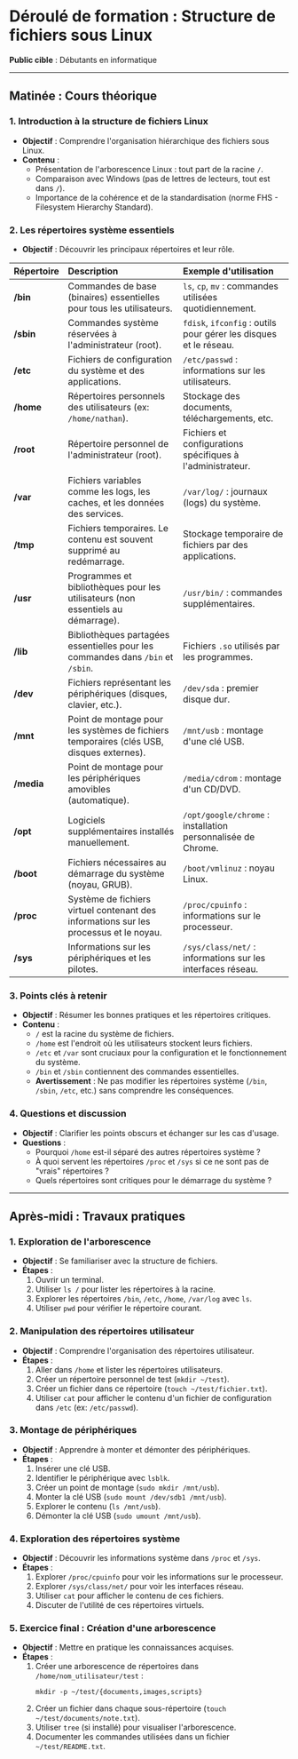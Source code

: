 # Déroulé de formation : Structure de fichiers sous Linux
**Public cible** : Débutants en informatique

---

## Matinée : Cours théorique

### 1. Introduction à la structure de fichiers Linux
- **Objectif** : Comprendre l'organisation hiérarchique des fichiers sous Linux.
- **Contenu** :
  - Présentation de l'arborescence Linux : tout part de la racine `/`.
  - Comparaison avec Windows (pas de lettres de lecteurs, tout est dans `/`).
  - Importance de la cohérence et de la standardisation (norme FHS - Filesystem Hierarchy Standard).

### 2. Les répertoires système essentiels 
- **Objectif** : Découvrir les principaux répertoires et leur rôle.

| Répertoire | Description | Exemple d'utilisation |
| :-- | :-- | :-- |
| **/bin** | Commandes de base (binaires) essentielles pour tous les utilisateurs. | `ls`, `cp`, `mv` : commandes utilisées quotidiennement. |
| **/sbin** | Commandes système réservées à l'administrateur (root). | `fdisk`, `ifconfig` : outils pour gérer les disques et le réseau. |
| **/etc** | Fichiers de configuration du système et des applications. | `/etc/passwd` : informations sur les utilisateurs. |
| **/home** | Répertoires personnels des utilisateurs (ex: `/home/nathan`). | Stockage des documents, téléchargements, etc. |
| **/root** | Répertoire personnel de l'administrateur (root). | Fichiers et configurations spécifiques à l'administrateur. |
| **/var** | Fichiers variables comme les logs, les caches, et les données des services. | `/var/log/` : journaux (logs) du système. |
| **/tmp** | Fichiers temporaires. Le contenu est souvent supprimé au redémarrage. | Stockage temporaire de fichiers par des applications. |
| **/usr** | Programmes et bibliothèques pour les utilisateurs (non essentiels au démarrage). | `/usr/bin/` : commandes supplémentaires. |
| **/lib** | Bibliothèques partagées essentielles pour les commandes dans `/bin` et `/sbin`. | Fichiers `.so` utilisés par les programmes. |
| **/dev** | Fichiers représentant les périphériques (disques, clavier, etc.). | `/dev/sda` : premier disque dur. |
| **/mnt** | Point de montage pour les systèmes de fichiers temporaires (clés USB, disques externes). | `/mnt/usb` : montage d'une clé USB. |
| **/media** | Point de montage pour les périphériques amovibles (automatique). | `/media/cdrom` : montage d'un CD/DVD. |
| **/opt** | Logiciels supplémentaires installés manuellement. | `/opt/google/chrome` : installation personnalisée de Chrome. |
| **/boot** | Fichiers nécessaires au démarrage du système (noyau, GRUB). | `/boot/vmlinuz` : noyau Linux. |
| **/proc** | Système de fichiers virtuel contenant des informations sur les processus et le noyau. | `/proc/cpuinfo` : informations sur le processeur. |
| **/sys** | Informations sur les périphériques et les pilotes. | `/sys/class/net/` : informations sur les interfaces réseau. |

### 3. Points clés à retenir 
- **Objectif** : Résumer les bonnes pratiques et les répertoires critiques.
- **Contenu** :
  - `/` est la racine du système de fichiers.
  - `/home` est l'endroit où les utilisateurs stockent leurs fichiers.
  - `/etc` et `/var` sont cruciaux pour la configuration et le fonctionnement du système.
  - `/bin` et `/sbin` contiennent des commandes essentielles.
  - **Avertissement** : Ne pas modifier les répertoires système (`/bin`, `/sbin`, `/etc`, etc.) sans comprendre les conséquences.

### 4. Questions et discussion
- **Objectif** : Clarifier les points obscurs et échanger sur les cas d'usage.
- **Questions** :
  - Pourquoi `/home` est-il séparé des autres répertoires système ?
  - À quoi servent les répertoires `/proc` et `/sys` si ce ne sont pas de "vrais" répertoires ?
  - Quels répertoires sont critiques pour le démarrage du système ?

---

## Après-midi : Travaux pratiques 

### 1. Exploration de l'arborescence
- **Objectif** : Se familiariser avec la structure de fichiers.
- **Étapes** :
  1. Ouvrir un terminal.
  2. Utiliser `ls /` pour lister les répertoires à la racine.
  3. Explorer les répertoires `/bin`, `/etc`, `/home`, `/var/log` avec `ls`.
  4. Utiliser `pwd` pour vérifier le répertoire courant.

### 2. Manipulation des répertoires utilisateur
- **Objectif** : Comprendre l'organisation des répertoires utilisateur.
- **Étapes** :
  1. Aller dans `/home` et lister les répertoires utilisateurs.
  2. Créer un répertoire personnel de test (`mkdir ~/test`).
  3. Créer un fichier dans ce répertoire (`touch ~/test/fichier.txt`).
  4. Utiliser `cat` pour afficher le contenu d'un fichier de configuration dans `/etc` (ex: `/etc/passwd`).

### 3. Montage de périphériques 
- **Objectif** : Apprendre à monter et démonter des périphériques.
- **Étapes** :
  1. Insérer une clé USB.
  2. Identifier le périphérique avec `lsblk`.
  3. Créer un point de montage (`sudo mkdir /mnt/usb`).
  4. Monter la clé USB (`sudo mount /dev/sdb1 /mnt/usb`).
  5. Explorer le contenu (`ls /mnt/usb`).
  6. Démonter la clé USB (`sudo umount /mnt/usb`).

### 4. Exploration des répertoires système
- **Objectif** : Découvrir les informations système dans `/proc` et `/sys`.
- **Étapes** :
  1. Explorer `/proc/cpuinfo` pour voir les informations sur le processeur.
  2. Explorer `/sys/class/net/` pour voir les interfaces réseau.
  3. Utiliser `cat` pour afficher le contenu de ces fichiers.
  4. Discuter de l'utilité de ces répertoires virtuels.

### 5. Exercice final : Création d'une arborescence
- **Objectif** : Mettre en pratique les connaissances acquises.
- **Étapes** :
  1. Créer une arborescence de répertoires dans `/home/nom_utilisateur/test` :
     ```
     mkdir -p ~/test/{documents,images,scripts}
     ```
  2. Créer un fichier dans chaque sous-répertoire (`touch ~/test/documents/note.txt`).
  3. Utiliser `tree` (si installé) pour visualiser l'arborescence.
  4. Documenter les commandes utilisées dans un fichier `~/test/README.txt`.

